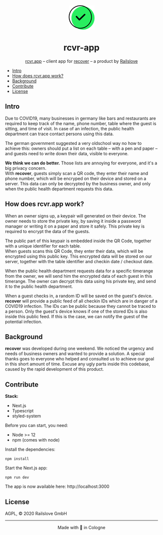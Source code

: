 <p align="center">
  <img src=".github/checkmark.png" width="85" height="80">
</p>

<h1 align="center">rcvr-app</h1>

<p align="center">
  <a href="https://rcvr.app">rcvr.app</a> – client app for <a href="https://www.recoverapp.de">recover</a> – a product by <a href="https://railslove.com">Railslove</a>
</p>

- [Intro](#intro)
- [How does rcvr.app work?](#how-does-rcvrapp-work)
- [Background](#background)
- [Contribute](#contribute)
- [License](#license)

## Intro

Due to COVID19, many businesses in germany like bars and restaurants are required to keep track of the name, phone number, table where the guest is sitting, and time of visit. In case of an infection, the public health department can trace contact persons using this data.

The german government suggested a very oldschool way no how to achieve this: owners should put a list on each table – with a pen and paper – and guests need to write down their data, visible to everyone.

**We think we can do better.** Those lists are annoying for everyone, and it's a big privacy concern.  
With **recover**, guests simply scan a QR code, they enter their name and phone number, which will be encryped on their device and stored on a server. This data can only be decrypted by the business owner, and only when the public health department requests this data.

## How does rcvr.app work?

When an owner signs up, a keypair will generated on their device. The owner needs to store the private key, by saving it inside a password manager or writing it on a paper and store it safely. This private key is required to encrypt the data of the guests.

The public part of this keypair is embedded inside the QR Code, together with a unique identifier for each table.  
When guests scans this QR Code, they enter their data, which will be encrypted using this public key. This encrypted data will be stored on our server, together with the table identifier and checkin date / checkout date.

When the public health department requests data for a specific timerange from the owner, we will send him the encrypted data of each guest in this timerange. The owner can decrypt this data using his private key, and send it to the public health department.

When a guest checks in, a random ID will be saved on the guest's device. **recover** will provide a public feed of all checkin IDs which are in danger of a COVID19 infection. The IDs can be public because they cannot be traced to a person. Only the guest's device knows if one of the stored IDs is also inside this public feed. If this is the case, we can notify the guest of the potential infection.

## Background

**recover** was developed during one weekend. We noticed the urgency and needs of business owners and wanted to provide a solution. A special thanks goes to everyone who helped and consulted us to achieve our goal in this short amount of time. Excuse any ugly parts inside this codebase, caused by the rapid development of this product.

## Contribute

**Stack:**

- Next.js
- Typescript
- styled-system

Before you can start, you need:

- Node >= 12
- npm (comes with node)

Install the dependencies:

```
npm install
```

Start the Next.js app:

```
npm run dev
```

The app is now available here: http://localhost:3000

## License

AGPL, © 2020 Railslove GmbH

---

<p align="center">
  Made with 💚 in Cologne
</p>
